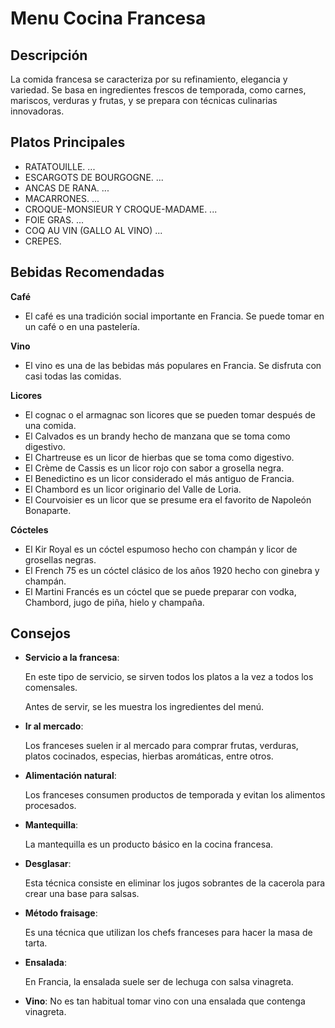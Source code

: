 #  Menu Cocina Francesa

## Descripción

La comida francesa se caracteriza por su refinamiento, elegancia y variedad. Se basa en ingredientes frescos de temporada, como carnes, mariscos, verduras y frutas, y se prepara con técnicas culinarias innovadoras. 

## Platos Principales

- RATATOUILLE. ...
- ESCARGOTS DE BOURGOGNE. ...
- ANCAS DE RANA. ...
- MACARRONES. ...
- CROQUE-MONSIEUR Y CROQUE-MADAME. ...
- FOIE GRAS. ...
- COQ AU VIN (GALLO AL VINO) ...
- CREPES.

## Bebidas Recomendadas

**Café**

- El café es una tradición social importante en Francia. Se puede tomar en un café o en una pastelería.

**Vino**

- El vino es una de las bebidas más populares en Francia. Se disfruta con casi todas las comidas.

**Licores**

- El cognac o el armagnac son licores que se pueden tomar después de una comida.
- El Calvados es un brandy hecho de manzana que se toma como digestivo.
- El Chartreuse es un licor de hierbas que se toma como digestivo.
- El Crème de Cassis es un licor rojo con sabor a grosella negra.
- El Benedictino es un licor considerado el más antiguo de Francia.
- El Chambord es un licor originario del Valle de Loria.
- El Courvoisier es un licor que se presume era el favorito de Napoleón Bonaparte.

**Cócteles**

- El Kir Royal es un cóctel espumoso hecho con champán y licor de grosellas negras.
- El French 75 es un cóctel clásico de los años 1920 hecho con ginebra y champán.
- El Martini Francés es un cóctel que se puede preparar con vodka, Chambord, jugo de piña, hielo y champaña. 

## Consejos
- **Servicio a la francesa**: 

  En este tipo de servicio, se sirven todos los platos a la vez a todos los comensales. 

  Antes de servir, se les muestra los ingredientes del menú.

- **Ir al mercado**: 

  Los franceses suelen ir al mercado para comprar frutas, verduras, platos cocinados, especias, hierbas aromáticas, entre otros.

- **Alimentación natural**: 

  Los franceses consumen productos de temporada y evitan los alimentos procesados.

- **Mantequilla**: 

  La mantequilla es un producto básico en la cocina francesa.

- **Desglasar**: 

  Esta técnica consiste en eliminar los jugos sobrantes de la cacerola para crear una base para salsas.

- **Método fraisage**: 

  Es una técnica que utilizan los chefs franceses para hacer la masa de tarta.

- **Ensalada**: 

  En Francia, la ensalada suele ser de lechuga con salsa vinagreta.

- **Vino**: No es tan habitual tomar vino con una ensalada que contenga vinagreta. 